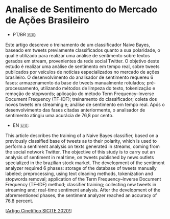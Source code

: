# Analise de Sentimento do Mercado de Ações Brasileiro

- PT/BR 🇧🇷:  

Este artigo descreve o treinamento de um classificador Naive Bayes, baseado em tweets previamente classificados quanto a sua polaridade, o qual é utilizado para realizar uma análise de sentimento sobre textos gerados em stream, provenientes da rede social Twitter. O objetivo deste estudo é realizar uma análise de sentimento em tempo real, sobre tweets publicados por veículos de notícias especializados no mercado de ações brasileiro. O desenvolvimento do analisador de sentimento requereu 6 fases: armazenamento da base de tweets manualmente rotulados; pré-processamento,
utilizando métodos de limpeza do texto, tokenização e remoção de stopwords; aplicação do método Term Frequency–Inverse Document Frequency (TF-IDF); treinamento do classificador; coleta dos novos tweets em streaming e; análise de sentimento em tempo real. Após o desenvolvimento das fases citadas anteriormente, o analisador de sentimento atingiu uma acurácia de 76,8 por cento.

- EN 🇺🇸:  

This article describes the training of a Naive Bayes classifier, based on a previously classified base of tweets as to their polarity, which is used to perform a sentiment analysis  on texts generated in streams, coming from the social network Twitter. The objective of this study is to carry out an analysis of sentiment in real time, on tweets published by news outlets specialized in the brazilian stock market. The development of the sentiment
analyzer required 6 phases: storage of the database of tweets manually labeled; preprocessing, using text cleaning methods, tokenization and stopwords removal; application of the Term Frequency–Inverse Document Frequency (TF-IDF) method; classifier training; collecting new tweets in streaming and; real-time sentiment analysis. After the development of the aforementioned phases, the sentiment analyzer reached an accuracy of 76.8 percent.

[[Artigo Cinetífico SICITE 2020!](https://eventos.utfpr.edu.br//sicite/sicite2020/paper/view/6244)]